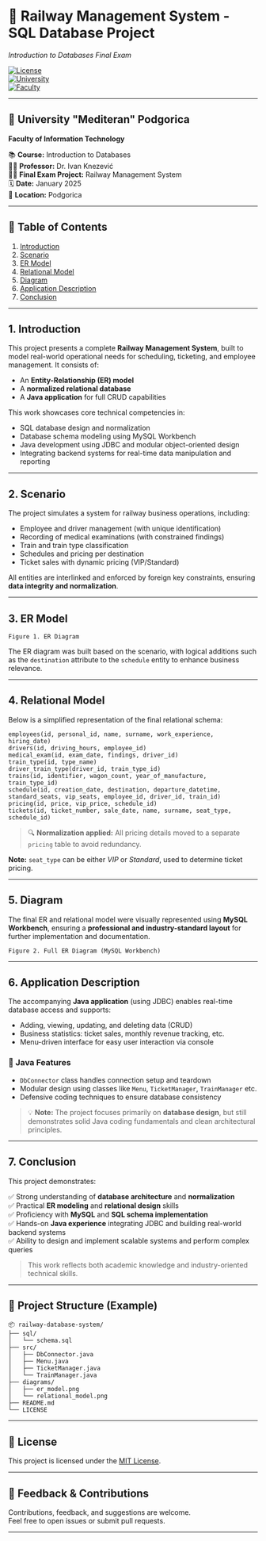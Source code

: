 # 🚄 Railway Management System - SQL Database Project

_Introduction to Databases Final Exam_

[![License](https://img.shields.io/badge/license-MIT-blue.svg)](LICENSE)  
[![University](https://img.shields.io/badge/university-Mediteran%20Podgorica-blue)](https://unimediteran.net)  
[![Faculty](https://img.shields.io/badge/faculty-Information%20Technology-lightgrey)]()

---

## 📍 University "Mediteran" Podgorica

**Faculty of Information Technology**

📚 **Course:** Introduction to Databases  
👨‍🏫 **Professor:** Dr. Ivan Knezević  
🧑‍🎓 **Final Exam Project:** Railway Management System  
🗓️ **Date:** January 2025  
📍 **Location:** Podgorica

---

## 📖 Table of Contents

1. [Introduction](#1-introduction)
2. [Scenario](#2-scenario)
3. [ER Model](#3-er-model)
4. [Relational Model](#4-relational-model)
5. [Diagram](#5-diagram)
6. [Application Description](#6-application-description)
7. [Conclusion](#7-conclusion)

---

## 1. Introduction

This project presents a complete **Railway Management System**, built to model real-world operational needs for scheduling, ticketing, and employee management. It consists of:

- An **Entity-Relationship (ER) model**
- A **normalized relational database**
- A **Java application** for full CRUD capabilities

This work showcases core technical competencies in:

- SQL database design and normalization
- Database schema modeling using MySQL Workbench
- Java development using JDBC and modular object-oriented design
- Integrating backend systems for real-time data manipulation and reporting

---

## 2. Scenario

The project simulates a system for railway business operations, including:

- Employee and driver management (with unique identification)
- Recording of medical examinations (with constrained findings)
- Train and train type classification
- Schedules and pricing per destination
- Ticket sales with dynamic pricing (VIP/Standard)

All entities are interlinked and enforced by foreign key constraints, ensuring **data integrity and normalization**.

---

## 3. ER Model

```
Figure 1. ER Diagram
```

The ER diagram was built based on the scenario, with logical additions such as the `destination` attribute to the `schedule` entity to enhance business relevance.

---

## 4. Relational Model

Below is a simplified representation of the final relational schema:

```
employees(id, personal_id, name, surname, work_experience, hiring_date)
drivers(id, driving_hours, employee_id)
medical_exam(id, exam_date, findings, driver_id)
train_type(id, type_name)
driver_train_type(driver_id, train_type_id)
trains(id, identifier, wagon_count, year_of_manufacture, train_type_id)
schedule(id, creation_date, destination, departure_datetime, standard_seats, vip_seats, employee_id, driver_id, train_id)
pricing(id, price, vip_price, schedule_id)
tickets(id, ticket_number, sale_date, name, surname, seat_type, schedule_id)
```

> 🔍 **Normalization applied:** All pricing details moved to a separate `pricing` table to avoid redundancy.

**Note:** `seat_type` can be either _VIP_ or _Standard_, used to determine ticket pricing.

---

## 5. Diagram

The final ER and relational model were visually represented using **MySQL Workbench**, ensuring a **professional and industry-standard layout** for further implementation and documentation.

```
Figure 2. Full ER Diagram (MySQL Workbench)
```

---

## 6. Application Description

The accompanying **Java application** (using JDBC) enables real-time database access and supports:

- Adding, viewing, updating, and deleting data (CRUD)
- Business statistics: ticket sales, monthly revenue tracking, etc.
- Menu-driven interface for easy user interaction via console

### 🔧 Java Features

- `DbConnector` class handles connection setup and teardown
- Modular design using classes like `Menu`, `TicketManager`, `TrainManager` etc.
- Defensive coding techniques to ensure database consistency

> 💡 **Note:** The project focuses primarily on **database design**, but still demonstrates solid Java coding fundamentals and clean architectural principles.

---

## 7. Conclusion

This project demonstrates:

✅ Strong understanding of **database architecture** and **normalization**  
✅ Practical **ER modeling** and **relational design** skills  
✅ Proficiency with **MySQL** and **SQL schema implementation**  
✅ Hands-on **Java experience** integrating JDBC and building real-world backend systems  
✅ Ability to design and implement scalable systems and perform complex queries

> This work reflects both academic knowledge and industry-oriented technical skills.

---

## 📁 Project Structure (Example)

```
📦 railway-database-system/
├── sql/
│   └── schema.sql
├── src/
│   ├── DbConnector.java
│   ├── Menu.java
│   ├── TicketManager.java
│   └── TrainManager.java
├── diagrams/
│   ├── er_model.png
│   └── relational_model.png
├── README.md
└── LICENSE
```

---

## 📜 License

This project is licensed under the [MIT License](LICENSE).

---

## 💬 Feedback & Contributions

Contributions, feedback, and suggestions are welcome.  
Feel free to open issues or submit pull requests.

---
